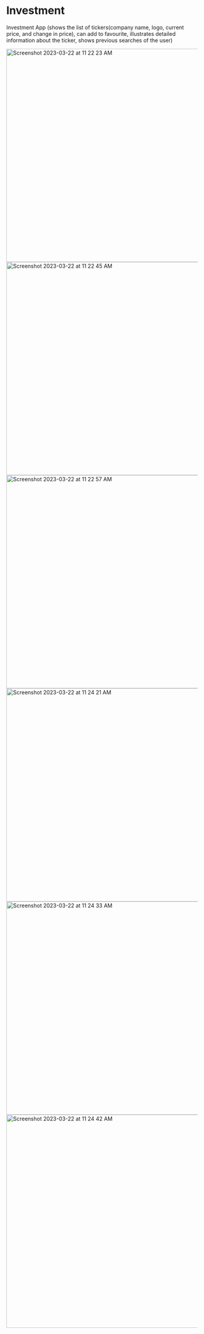 # Investment
Investment App (shows the list of tickers(company name, logo, current price, and change in price), can add to favourite, illustrates detailed information about the ticker, shows previous searches of the user)



<img width="562" alt="Screenshot 2023-03-22 at 11 22 23 AM" src="https://user-images.githubusercontent.com/73741819/227749701-472bee66-0633-4551-b2fe-0ca5cf9da08a.png">
<img width="562" alt="Screenshot 2023-03-22 at 11 22 45 AM" src="https://user-images.githubusercontent.com/73741819/227749703-0e3a4467-74de-47a5-84fa-21fee0c19eb2.png">
<img width="562" alt="Screenshot 2023-03-22 at 11 22 57 AM" src="https://user-images.githubusercontent.com/73741819/227749705-d72ebe1f-f7ad-468d-b2bf-569b59253290.png">
<img width="562" alt="Screenshot 2023-03-22 at 11 24 21 AM" src="https://user-images.githubusercontent.com/73741819/227749706-9fac21b4-e9c2-483d-bd47-2ca029b3b069.png">
<img width="562" alt="Screenshot 2023-03-22 at 11 24 33 AM" src="https://user-images.githubusercontent.com/73741819/227749708-abab137b-1dfc-42fa-a59e-400009603367.png">
<img width="562" alt="Screenshot 2023-03-22 at 11 24 42 AM" src="https://user-images.githubusercontent.com/73741819/227749709-76dbf0d9-f4ad-46aa-9da2-ef778ce40dbc.png">
